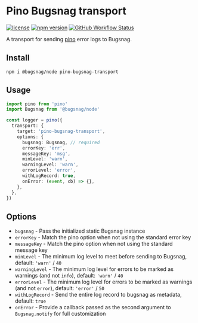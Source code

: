 # Pino Bugsnag transport

[![license](https://img.shields.io/badge/license-MIT-green)](./LICENSE)
[![npm version](https://img.shields.io/npm/v/pino-bugsnag-transport)](https://www.npmjs.com/package/pino-bugsnag-transport)
[![GitHub Workflow Status](https://github.com/marnusw/pino-bugsnag-transport/actions/workflows/pino-bugsnag-transport.yml/badge.svg?branch=master)](https://github.com/marnusw/pino-bugsnag-transport/actions)
 
A transport for sending [pino](https://getpino.io/#/) error logs to Bugsnag.

## Install

```shell
npm i @bugsnag/node pino-bugsnag-transport
```

## Usage

```typescript
import pino from 'pino'
import Bugsnag from '@bugsnag/node'

const logger = pino({
  transport: {
    target: 'pino-bugsnag-transport',
    options: {
      bugsnag: Bugsnag, // required
      errorKey: 'err',
      messageKey: 'msg',
      minLevel: 'warn',
      warningLevel: 'warn',
      errorLevel: 'error',
      withLogRecord: true,
      onError: (event, cb) => {},
    },
  },
})
```

## Options

- `bugsnag` - Pass the initialized static Bugsnag instance
- `errorKey` - Match the pino option when not using the standard error key
- `messageKey` - Match the pino option when not using the standard message key
- `minLevel` - The minimum log level to meet before sending to Bugsnag, default: `'warn'` / `40` 
- `warningLevel` - The minimum log level for errors to be marked as warnings (and not `info`), default: `'warn'` / `40` 
- `errorLevel` - The minimum log level for errors to be marked as warnings (and not `error`), default: `'error'` / `50` 
- `withLogRecord` - Send the entire log record to bugsnag as metadata, default: `true`
- `onError` - Provide a callback passed as the second argument to `Bugsnag.notify` for full customization
